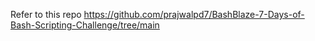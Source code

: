 Refer to this repo https://github.com/prajwalpd7/BashBlaze-7-Days-of-Bash-Scripting-Challenge/tree/main
